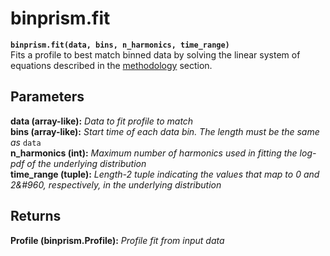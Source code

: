 # binprism.fit
**`binprism.fit(data, bins, n_harmonics, time_range)`** <br />
Fits a profile to best match binned data by solving the linear system of equations described in the [methodology](methodology.md) section.

## Parameters
**data (array-like):** *Data to fit profile to match* <br />
**bins (array-like):** *Start time of each data bin. The length must be the same as* `data` <br />
**n_harmonics (int):** *Maximum number of harmonics used in fitting the log-pdf of the underlying distribution* <br />
**time_range (tuple):** *Length-2 tuple indicating the values that map to 0 and 2&#960, respectively, in the underlying distribution*

## Returns
**Profile (binprism.Profile):** *Profile fit from input data*
